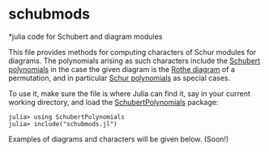 # schubmods
*julia code for Schubert and diagram modules

This file provides methods for computing characters of Schur modules for diagrams.  The polynomials arising as such characters include the [Schubert polynomials](https://en.wikipedia.org/wiki/Schubert_polynomial) in the case the given diagram is the [Rothe diagram](https://en.wikipedia.org/wiki/Permutation#Numbering_permutations) of a permutation, and in particular [Schur polynomials](https://en.wikipedia.org/wiki/Schur_polynomial) as special cases.  

To use it, make sure the file is where Julia can find it, say in your current working directory, and load the [SchubertPolynomials](https://github.com/pseudoeffective/SchubertPolynomials.jl/blob/main/README.md) package:

```julia-repl
julia> using SchubertPolynomials
julia> include("schubmods.jl")
```
Examples of diagrams and characters will be given below.  (Soon!)

